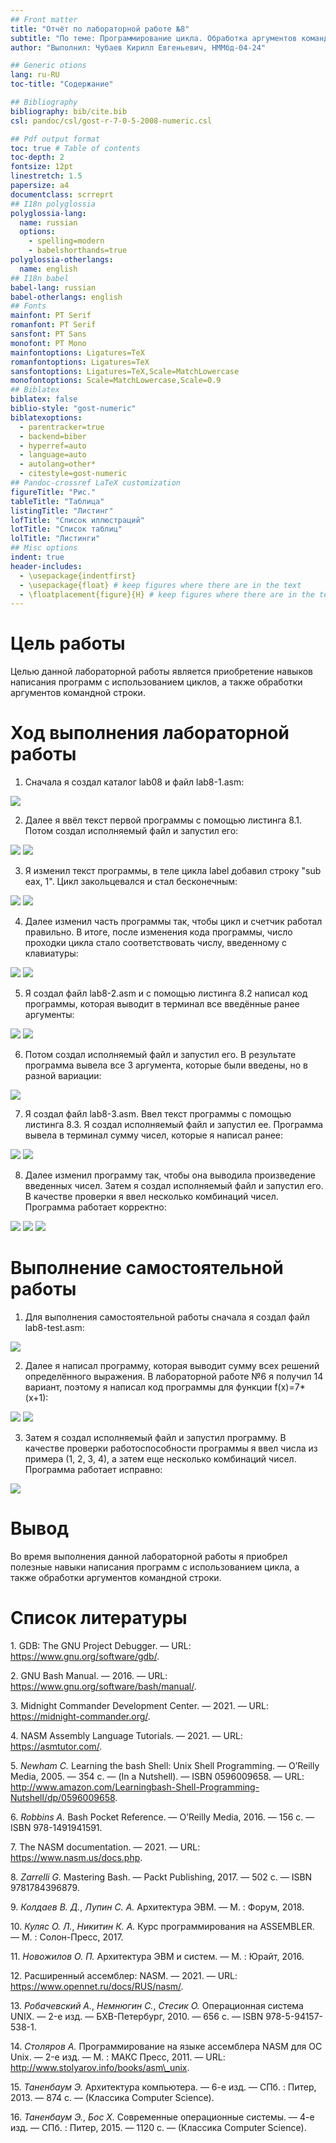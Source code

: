 ```yaml
---
## Front matter
title: "Отчёт по лабораторной работе №8"
subtitle: "По теме: Программирование цикла. Обработка аргументов командной строки."
author: "Выполнил: Чубаев Кирилл Евгеньевич, НММбд-04-24"

## Generic otions
lang: ru-RU
toc-title: "Содержание"

## Bibliography
bibliography: bib/cite.bib
csl: pandoc/csl/gost-r-7-0-5-2008-numeric.csl

## Pdf output format
toc: true # Table of contents
toc-depth: 2
fontsize: 12pt
linestretch: 1.5
papersize: a4
documentclass: scrreprt
## I18n polyglossia
polyglossia-lang:
  name: russian
  options:
	- spelling=modern
	- babelshorthands=true
polyglossia-otherlangs:
  name: english
## I18n babel
babel-lang: russian
babel-otherlangs: english
## Fonts
mainfont: PT Serif
romanfont: PT Serif
sansfont: PT Sans
monofont: PT Mono
mainfontoptions: Ligatures=TeX
romanfontoptions: Ligatures=TeX
sansfontoptions: Ligatures=TeX,Scale=MatchLowercase
monofontoptions: Scale=MatchLowercase,Scale=0.9
## Biblatex
biblatex: false
biblio-style: "gost-numeric"
biblatexoptions:
  - parentracker=true
  - backend=biber
  - hyperref=auto
  - language=auto
  - autolang=other*
  - citestyle=gost-numeric
## Pandoc-crossref LaTeX customization
figureTitle: "Рис."
tableTitle: "Таблица"
listingTitle: "Листинг"
lofTitle: "Список иллюстраций"
lotTitle: "Список таблиц"
lolTitle: "Листинги"
## Misc options
indent: true
header-includes:
  - \usepackage{indentfirst}
  - \usepackage{float} # keep figures where there are in the text
  - \floatplacement{figure}{H} # keep figures where there are in the text
---
```


# Цель работы

Целью данной лабораторной работы является приобретение навыков написания программ с использованием циклов, а также обработки аргументов командной строки.

# Ход выполнения лабораторной работы

1. Сначала я создал каталог lab08 и файл lab8-1.asm:

![](image/image001.png)

2. Далее я ввёл текст первой программы с помощью листинга 8.1. Потом создал исполняемый файл и запустил его:

![](image/image002.png)
![](image/image003.png)

3. Я изменил текст программы, в теле цикла label добавил строку "sub eax, 1". Цикл закольцевался и стал бесконечным:

![](image/image004.png)
![](image/image005.png)

4. Далее изменил часть программы так, чтобы цикл и счетчик работал правильно. В итоге, после изменения кода программы, число проходки цикла стало соответствовать числу, введенному с клавиатуры:

![](image/image006.png)
![](image/image007.png)

5. Я создал файл lab8-2.asm и с помощью листинга 8.2 написал код программы, которая выводит в терминал все введённые ранее аргументы:

![](image/image008.png)
![](image/image009.png)

6. Потом создал исполняемый файл и запустил его. В результате программа вывела все 3 аргумента, которые были введены, но в разной вариации:

![](image/image010.png)

7. Я создал файл lab8-3.asm. Ввел текст программы с помощью листинга 8.3. Я создал исполняемый файл и запустил ее. Программа вывела в терминал сумму чисел, которые я написал ранее:

![](image/image011.png)
![](image/image012.png)

8. Далее изменил программу так, чтобы она выводила произведение введенных чисел. Затем я создал исполняемый файл и запустил его. В качестве проверки я ввел несколько комбинаций чисел. Программа работает корректно:

![](image/image013.png)
![](image/image014.png)
![](image/image015.png)

# Выполнение самостоятельной работы

1. Для выполнения самостоятельной работы сначала я создал файл lab8-test.asm:

![](image/image016.png)

2. Далее я написал программу, которая выводит сумму всех решений определённого выражения. В лабораторной работе №6 я получил 14 вариант, поэтому я написал код программы для функции f(x)=7*(x+1):

![](image/image017.png)
![](image/image018.png)

3. Затем я создал исполняемый файл и запустил программу. В качестве проверки работоспособности программы я ввел числа из примера (1, 2, 3, 4), а затем еще несколько комбинаций чисел. Программа работает исправно:

![](image/image019.png)

# Вывод

Во время выполнения данной лабораторной работы я приобрел полезные навыки написания программ с использованием цикла, а также обработки аргументов командной строки.

# Список литературы

1\. GDB: The GNU Project Debugger. — URL: https://www.gnu.org/software/gdb/.

2\. GNU Bash Manual. — 2016. — URL: https://www.gnu.org/software/bash/manual/.

3\. Midnight Commander Development Center. — 2021. — URL: https://midnight-commander.org/.

4\. NASM Assembly Language Tutorials. — 2021. — URL: https://asmtutor.com/.

5\. *Newham C.* Learning the bash Shell: Unix Shell Programming. — O’Reilly Media, 2005. — 354 с. — (In a Nutshell). — ISBN 0596009658. — URL: http://www.amazon.com/Learningbash-Shell-Programming-Nutshell/dp/0596009658.

6\. *Robbins A.* Bash Pocket Reference. — O’Reilly Media, 2016. — 156 с. — ISBN 978-1491941591.

7\. The NASM documentation. — 2021. — URL: https://www.nasm.us/docs.php.

8\. *Zarrelli G.* Mastering Bash. — Packt Publishing, 2017. — 502 с. — ISBN 9781784396879.

9\. *Колдаев В. Д.*, *Лупин С. А.* Архитектура ЭВМ. — М. : Форум, 2018.

10\. *Куляс О. Л.*, *Никитин К. А.* Курс программирования на ASSEMBLER. — М. : Солон-Пресс, 2017.

11\. *Новожилов О. П.* Архитектура ЭВМ и систем. — М. : Юрайт, 2016.

12\. Расширенный ассемблер: NASM. — 2021. — URL: https://www.opennet.ru/docs/RUS/nasm/.

13\. *Робачевский А.*, *Немнюгин С.*, *Стесик О.* Операционная система UNIX. — 2-е изд. — БХВ-Петербург, 2010. — 656 с. — ISBN 978-5-94157-538-1.

14\. *Столяров А.* Программирование на языке ассемблера NASM для ОС Unix. — 2-е изд. — М. : МАКС Пресс, 2011. — URL: http://www.stolyarov.info/books/asm\_unix.

15\. *Таненбаум Э.* Архитектура компьютера. — 6-е изд. — СПб. : Питер, 2013. — 874 с. — (Классика Computer Science).

16\. *Таненбаум Э.*, *Бос Х.* Современные операционные системы. — 4-е изд. — СПб. : Питер, 2015. — 1120 с. — (Классика Computer Science).


